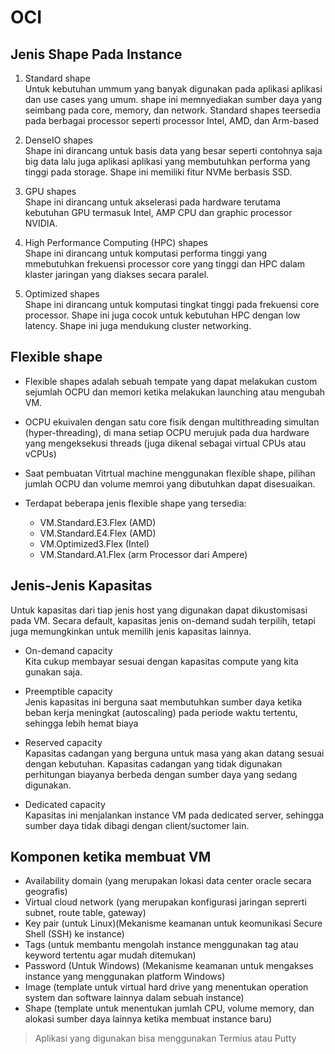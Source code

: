 # OCI

## Jenis Shape Pada Instance

1. Standard shape
<br>Untuk kebutuhan ummum yang banyak digunakan pada aplikasi aplikasi dan use cases yang umum. shape ini memnyediakan sumber daya yang seimbang pada core, memory, dan network. Standard shapes teersedia pada berbagai processor seperti processor Intel, AMD, dan Arm-based

2. DenseIO shapes
<br>Shape ini dirancang untuk basis data yang besar seperti contohnya saja big data lalu juga aplikasi aplikasi yang membutuhkan performa yang tinggi pada storage. Shape ini memiliki fitur NVMe berbasis SSD.

3. GPU shapes
<br>Shape ini dirancang untuk akselerasi pada hardware terutama kebutuhan GPU termasuk Intel, AMP CPU dan graphic processor NVIDIA.

4. High Performance Computing (HPC) shapes
<br>Shape ini dirancang untuk komputasi performa tinggi yang mmebutuhkan frekuensi processor core yang tinggi dan HPC dalam klaster jaringan yang diakses secara paralel.

5. Optimized shapes
<br> Shape ini dirancang untuk komputasi tingkat tinggi pada frekuensi core processor. Shape ini juga cocok untuk kebutuhan HPC dengan low latency. Shape ini juga mendukung cluster networking.

## Flexible shape
- Flexible shapes adalah sebuah tempate yang dapat melakukan custom sejumlah OCPU dan memori ketika melakukan launching atau mengubah VM.
- OCPU ekuivalen dengan satu core fisik dengan multithreading simultan (hyper-threading), di mana setiap OCPU merujuk pada dua hardware yang mengeksekusi threads (juga dikenal sebagai virtual CPUs atau vCPUs)

- Saat pembuatan Vitrtual machine menggunakan flexible shape, pilihan jumlah OCPU dan volume memroi yang dibutuhkan dapat disesuaikan.

- Terdapat beberapa jenis flexible shape yang tersedia:
    - VM.Standard.E3.Flex (AMD)
    - VM.Standard.E4.Flex (AMD)
    - VM.Optimized3.Flex (Intel)
    - VM.Standard.A1.Flex (arm Processor dari Ampere)

## Jenis-Jenis Kapasitas
Untuk kapasitas dari tiap jenis host yang digunakan dapat dikustomisasi pada VM. Secara default, kapasitas jenis on-demand sudah terpilih, tetapi juga memungkinkan untuk memilih jenis kapasitas lainnya.
- On-demand capacity
<br> Kita cukup membayar sesuai dengan kapasitas compute yang kita gunakan saja.

- Preemptible capacity
<br> Jenis kapasitas ini berguna saat membutuhkan sumber daya ketika beban kerja meningkat (autoscaling) pada periode waktu tertentu, sehingga lebih hemat biaya

- Reserved capacity
<br>Kapasitas cadangan yang berguna untuk masa yang akan datang sesuai dengan kebutuhan. Kapasitas cadangan yang tidak digunakan perhitungan biayanya berbeda dengan sumber daya yang sedang digunakan.

- Dedicated capacity
<br> Kapasitas ini menjalankan instance VM pada dedicated server, sehingga sumber daya tidak dibagi dengan client/suctomer lain.

## Komponen ketika membuat VM

- Availability domain (yang merupakan lokasi data center oracle secara geografis)
- Virtual cloud network (yang merupakan konfigurasi jaringan seprerti subnet, route table, gateway)
- Key pair (untuk Linux)(Mekanisme keamanan untuk keomunikasi Secure Shell (SSH) ke instance)
- Tags (untuk membantu mengolah instance menggunakan tag atau keyword tertentu agar mudah ditemukan)
- Password (Untuk Windows) (Mekanisme keamanan untuk mengakses instance yang menggunakan platform Windows)
- Image (template untuk virtual hard drive yang menentukan operation system dan software lainnya dalam sebuah instance)
- Shape (template untuk menentukan jumlah CPU, volume memory, dan alokasi sumber daya lainnya ketika membuat instance baru)

> Aplikasi yang digunakan bisa menggunakan Termius atau Putty